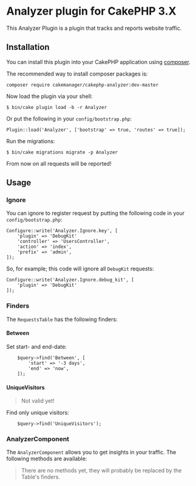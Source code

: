 # Analyzer plugin for CakePHP 3.X

This Analyzer Plugin is a plugin that tracks and reports website traffic.

## Installation

You can install this plugin into your CakePHP application using [composer](http://getcomposer.org).

The recommended way to install composer packages is:

```
composer require cakemanager/cakephp-analyzer:dev-master
```

Now load the plugin via your shell:
```
$ bin/cake plugin load -b -r Analyzer

```
Or put the following in your `config/bootstrap.php`:
```
Plugin::load('Analyzer', ['bootstrap' => true, 'routes' => true]);

```

Run the migrations:
```
$ bin/cake migrations migrate -p Analyzer
```

From now on all requests will be reported!

## Usage

### Ignore
You can ignore to register request by putting the following code in your `config/bootstrap.php`:
```
Configure::write('Analyzer.Ignore.key', [
    'plugin' => 'DebugKit'
    'controller' => 'UsersController',
    'action' => 'index',
    'prefix' => 'admin',
]);
```
So, for example; this code will ignore all `DebugKit` requests:
```
Configure::write('Analyzer.Ignore.debug_kit', [
    'plugin' => 'DebugKit'
]);
```

### Finders
The `RequestsTable` has the following finders:

#### Between
Set start- and end-date:
```
    $query->find('Between', [
        'start' => '-3 days',
        'end' => 'now',
    ]);
```

#### UniqueVisitors
> Not valid yet!

Find only unique visitors:
```
    $query->find('UniqueVisitors');
```

### AnalyzerComponent
The `AnalyzerComponent` allows you to get insights in your traffic. The following methods are available:

> There are no methods yet, they will probably be replaced by the Table's finders.
